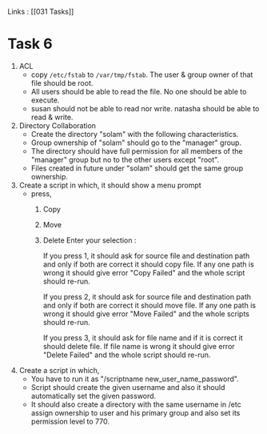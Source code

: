 Links : [[031 Tasks]]

# Task 6

1. ACL
	- copy `/etc/fstab` to `/var/tmp/fstab`. The user & group owner of that file should be root.
	- All users should be able to read the file. No one should be able to execute.
	- susan should not be able to read nor write. natasha should be able to read & write.
2. Directory Collaboration
	- Create the directory "solam" with the following characteristics.
	- Group ownership of "solam" should go to the "manager" group.
	- The directory should have full permission for all members of the "manager" group but no to the other users except "root".
	- Files created in future under "solam" should get the same group ownership.
3. Create a script in which, it should show a menu prompt
	- press,
		1. Copy
		2. Move
		3. Delete
			Enter your selection :

			If you press 1, it should ask for source file and destination path and only if both are correct it should copy file. If any one path is wrong it should give error "Copy Failed" and the whole script should re-run.
			
			If you press 2, it should ask for source file and destination path and only if both are correct it should move file. If any one path is wrong it should give error "Move Failed" and the whole scripts should re-run.
			
			If you press 3, it should ask for file name and if it is correct it should delete file. If file name is wrong it should give error "Delete Failed" and the whole script should re-run.
4. Create a script in which,
	- You have to run it as "/scriptname new_user_name_password".
	- Script should create the given username and also it should automatically set the given password.
	- It should also create a directory with the same username in /etc assign ownership to user and his primary group and also set its permission level to 770.